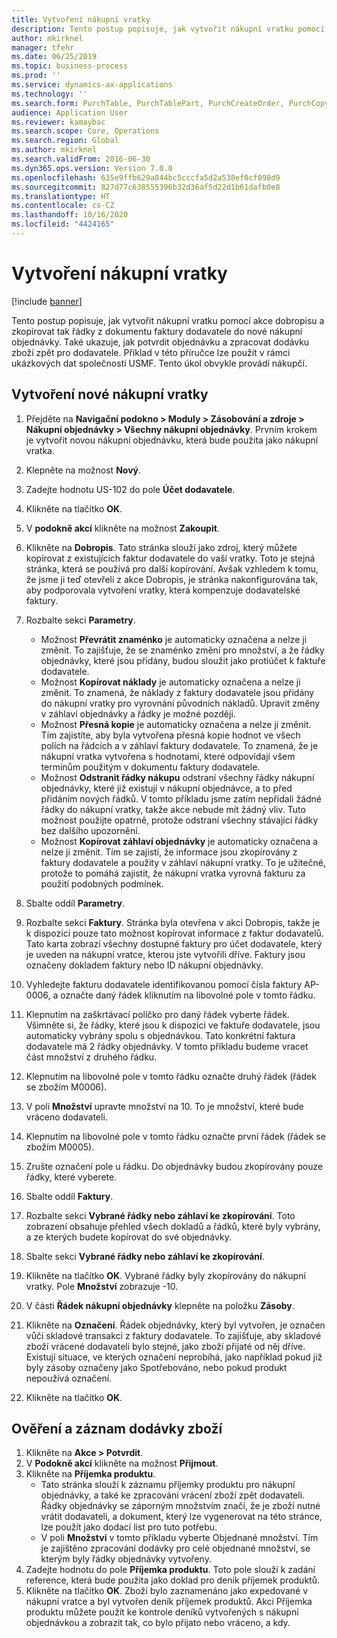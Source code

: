 ```yaml
---
title: Vytvoření nákupní vratky
description: Tento postup popisuje, jak vytvořit nákupní vratku pomocí akce dobropisu a zkopírovat tak řádky z dokumentu faktury dodavatele do nové nákupní objednávky.
author: mkirknel
manager: tfehr
ms.date: 06/25/2019
ms.topic: business-process
ms.prod: ''
ms.service: dynamics-ax-applications
ms.technology: ''
ms.search.form: PurchTable, PurchTablePart, PurchCreateOrder, PurchCopying, InventMarking, PurchEditLines
audience: Application User
ms.reviewer: kamaybac
ms.search.scope: Core, Operations
ms.search.region: Global
ms.author: mkirknel
ms.search.validFrom: 2016-06-30
ms.dyn365.ops.version: Version 7.0.0
ms.openlocfilehash: 635e9ffb629a844bc5cccfa5d2a538ef0cf098d9
ms.sourcegitcommit: 827d77c638555396b32d36af5d22d1b61dafb0e8
ms.translationtype: HT
ms.contentlocale: cs-CZ
ms.lasthandoff: 10/16/2020
ms.locfileid: "4424165"
---
```

# <a name="create-a-purchase-return-order"></a>Vytvoření nákupní vratky

[!include [banner](../../includes/banner.md)]

Tento postup popisuje, jak vytvořit nákupní vratku pomocí akce dobropisu a zkopírovat tak řádky z dokumentu faktury dodavatele do nové nákupní objednávky. Také ukazuje, jak potvrdit objednávku a zpracovat dodávku zboží zpět pro dodavatele. Příklad v této příručce lze použít v rámci ukázkových dat společnosti USMF. Tento úkol obvykle provádí nákupčí.

## <a name="create-a-new-purchase-return-order"></a>Vytvoření nové nákupní vratky
1. Přejděte na **Navigační podokno > Moduly > Zásobování a zdroje > Nákupní objednávky > Všechny nákupní objednávky**. Prvním krokem je vytvořit novou nákupní objednávku, která bude použita jako nákupní vratka.  
2. Klepněte na možnost **Nový**.
3. Zadejte hodnotu US-102 do pole **Účet dodavatele**.
4. Klikněte na tlačítko **OK**.
5. V **podokně akcí** klikněte na možnost **Zakoupit**.
6. Klikněte na **Dobropis**. Tato stránka slouží jako zdroj, který můžete kopírovat z existujících faktur dodavatele do vaší vratky. Toto je stejná stránka, která se používá pro další kopírování. Avšak vzhledem k tomu, že jsme ji teď otevřeli z akce Dobropis, je stránka nakonfigurována tak, aby podporovala vytvoření vratky, která kompenzuje dodavatelské faktury.  
7. Rozbalte sekci **Parametry**.
    - Možnost **Převrátit znaménko** je automaticky označena a nelze ji změnit. To zajišťuje, že se znaménko změní pro množství, a že řádky objednávky, které jsou přidány, budou sloužit jako protiúčet k faktuře dodavatele.  
    - Možnost **Kopírovat náklady** je automaticky označena a nelze ji změnit. To znamená, že náklady z faktury dodavatele jsou přidány do nákupní vratky pro vyrovnání původních nákladů. Upravit změny v záhlaví objednávky a řádky je možné později.  
    - Možnost **Přesná kopie** je automaticky označena a nelze ji změnit. Tím zajistíte, aby byla vytvořena přesná kopie hodnot ve všech polích na řádcích a v záhlaví faktury dodavatele. To znamená, že je nákupní vratka vytvořena s hodnotami, které odpovídají všem termínům použitým v dokumentu faktury dodavatele. 
    - Možnost **Odstranit řádky nákupu** odstraní všechny řádky nákupní objednávky, které již existují v nákupní objednávce, a to před přidáním nových řádků. V tomto příkladu jsme zatím nepřidali žádné řádky do nákupní vratky, takže akce nebude mít žádný vliv. Tuto možnost použijte opatrně, protože odstraní všechny stávající řádky bez dalšího upozornění.  
    * Možnost **Kopírovat záhlaví objednávky** je automaticky označena a nelze ji změnit. Tím se zajistí, že informace jsou zkopírovány z faktury dodavatele a použity v záhlaví nákupní vratky. To je užitečné, protože to pomáhá zajistit, že nákupní vratka vyrovná fakturu za použití podobných podmínek.  
8. Sbalte oddíl **Parametry**.
9. Rozbalte sekci **Faktury**. Stránka byla otevřena v akci Dobropis, takže je k dispozici pouze tato možnost kopírovat informace z faktur dodavatelů. Tato karta zobrazí všechny dostupné faktury pro účet dodavatele, který je uveden na nákupní vratce, kterou jste vytvořili dříve.   Faktury jsou označeny dokladem faktury nebo ID nákupní objednávky.
10. Vyhledejte fakturu dodavatele identifikovanou pomocí čísla faktury AP-0006, a označte daný řádek kliknutím na libovolné pole v tomto řádku.
11. Klepnutím na zaškrtávací políčko pro daný řádek vyberte řádek. Všimněte si, že řádky, které jsou k dispozici ve faktuře dodavatele, jsou automaticky vybrány spolu s objednávkou. Tato konkrétní faktura dodavatele má 2 řádky objednávky. V tomto příkladu budeme vracet část množství z druhého řádku.
12. Klepnutím na libovolné pole v tomto řádku označte druhý řádek (řádek se zbožím M0006).
13. V poli **Množství** upravte množství na 10. To je množství, které bude vráceno dodavateli. 
14. Klepnutím na libovolné pole v tomto řádku označte první řádek (řádek se zbožím M0005).
15. Zrušte označení pole u řádku. Do objednávky budou zkopírovány pouze řádky, které vyberete.
16. Sbalte oddíl **Faktury**.
17. Rozbalte sekci **Vybrané řádky nebo záhlaví ke zkopírování**. Toto zobrazení obsahuje přehled všech dokladů a řádků, které byly vybrány, a ze kterých budete kopírovat do své objednávky.  
18. Sbalte sekci **Vybrané řádky nebo záhlaví ke zkopírování**.
19. Klikněte na tlačítko **OK**. Vybrané řádky byly zkopírovány do nákupní vratky. Pole **Množství** zobrazuje -10.   
20. V části **Řádek nákupní objednávky** klepněte na položku **Zásoby**.
21. Klikněte na **Označení**. Řádek objednávky, který byl vytvořen, je označen vůči skladové transakci z faktury dodavatele. To zajišťuje, aby skladové zboží vrácené dodavateli bylo stejné, jako zboží přijaté od něj dříve. Existují situace, ve kterých označení neprobíhá, jako například pokud již byly zásoby označeny jako Spotřebováno, nebo pokud produkt nepoužívá označení.  

22. Klikněte na tlačítko **OK**.

## <a name="confirm-and-record-the-shipment-of-goods"></a>Ověření a záznam dodávky zboží
1. Klikněte na **Akce > Potvrdit**.
2. V **Podokně akcí** klikněte na možnost **Přijmout**.
3. Klikněte na **Příjemka produktu**.
    - Tato stránka slouží k záznamu příjemky produktu pro nákupní objednávky, a také ke zpracování vrácení zboží zpět dodavateli. Řádky objednávky se záporným množstvím značí, že je zboží nutné vrátit dodavateli, a dokument, který lze vygenerovat na této stránce, lze použít jako dodací list pro tuto potřebu.   
    - V poli **Množství** v tomto příkladu vyberte Objednané množství. Tím je zajištěno zpracování dodávky pro celé objednané množství, se kterým byly řádky objednávky vytvořeny.   
4. Zadejte hodnotu do pole **Příjemka produktu**. Toto pole slouží k zadání reference, která bude použita jako doklad pro deník příjemek produktů.  
5. Klikněte na tlačítko **OK**. Zboží bylo zaznamenáno jako expedované v nákupní vratce a byl vytvořen deník příjemek produktů. Akci Příjemka produktu můžete použít ke kontrole deníků vytvořených s nákupní objednávkou a zobrazit tak, co bylo přijato nebo vráceno, a kdy.  

